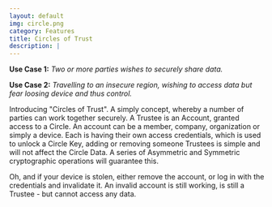 ```yaml
---
layout: default
img: circle.png
category: Features
title: Circles of Trust
description: |
---
```

<b>Use Case 1:</b> <i>Two or more parties wishes to securely share data.</i>

<b>Use Case 2:</b> <i>Travelling to an insecure region, wishing to access data but fear loosing device and thus control.</i>

Introducing "Circles of Trust". A simply concept, whereby a number of parties can work together securely. A Trustee is an Account, granted access to a Circle. An account can be a member, company, organization or simply a device. Each is having their own access credentials, which is used to unlock a Circle Key, adding or removing someone Trustees is simple and will not affect the Circle Data. A series of Asymmetric and Symmetric cryptographic operations will guarantee this.

Oh, and if your device is stolen, either remove the account, or log in with the credentials and invalidate it. An invalid account is still working, is still a Trustee - but cannot access any data.
